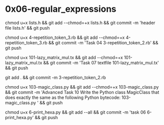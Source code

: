 # 0x06-regular_expressions

chmod u+x lists.h && git add --chmod=+x lists.h && git commit -m 'header file lists.h' && git push

chmod u+x 4-repetition_token_3.rb && git add --chmod=+x 4-repetition_token_3.rb && git commit -m 'Task 04 3-repetition_token_2.rb' && git push


chmod u+x 101-lazy_matrix_mul.tx && git add --chmod=+x 101-lazy_matrix_mul.tx && git commit -m 'Task 07 textfile 101-lazy_matrix_mul.tx' && git push

git add . && git commit -m 3-repetition_token_2.rb

chmod u+x 103-magic_class.py  && git add --chmod=+x 103-magic_class.py  && git commit -m 'Advanced Task 10 Write the Python class MagicClass that does exactly the same as the following Python bytecode: 103-magic_class.py ' && git push

chmod u+x 6-print_hexa.py && git add --all && git commit -m 'task 06 6-print_hexa.py' && git push
